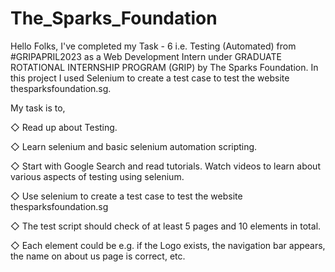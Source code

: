 # The_Sparks_Foundation
Hello Folks, I've completed my Task - 6 i.e. Testing (Automated) from #GRIPAPRIL2023 as a Web Development Intern under GRADUATE ROTATIONAL INTERNSHIP PROGRAM (GRIP) by The Sparks Foundation. In this project I used Selenium to create a test case to test the website thesparksfoundation.sg.

My task is to,

◇ Read up about Testing.

◇ Learn selenium and basic selenium automation scripting.

◇ Start with Google Search and read tutorials. Watch videos to learn about various aspects of testing using selenium.

◇ Use selenium to create a test case to test the website thesparksfoundation.sg

◇ The test script should check of at least 5 pages and 10 elements in total.

◇ Each element could be e.g. if the Logo exists, the navigation bar appears, the name on about us page is correct, etc.
